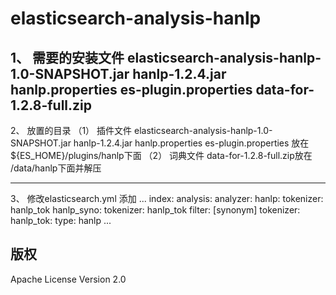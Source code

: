 elasticsearch-analysis-hanlp
========

1、	需要的安装文件
    elasticsearch-analysis-hanlp-1.0-SNAPSHOT.jar
hanlp-1.2.4.jar
hanlp.properties
es-plugin.properties
data-for-1.2.8-full.zip
----------------------

2、	放置的目录
（1）	插件文件
	   elasticsearch-analysis-hanlp-1.0-SNAPSHOT.jar
hanlp-1.2.4.jar
hanlp.properties
es-plugin.properties
	   放在${ES_HOME}/plugins/hanlp下面
（2）	词典文件
data-for-1.2.8-full.zip放在 /data/hanlp下面并解压

----------------------
3、	修改elasticsearch.yml
添加
...
index:
    analysis:
        analyzer:
            hanlp:
                tokenizer: hanlp_tok
            hanlp_syno:
                tokenizer: hanlp_tok
                filter: [synonym]
        tokenizer:
            hanlp_tok:
                type: hanlp
...

## 版权
 Apache License Version 2.0
